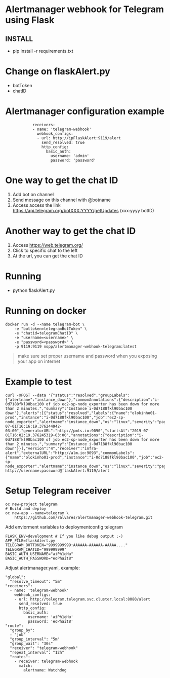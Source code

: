 # Alertmanager webhook for Telegram using Flask

## INSTALL

* pip install -r requirements.txt

Change on flaskAlert.py
=======================
* botToken
* chatID

Alertmanager configuration example
==================================

                receivers:
                - name: 'telegram-webhook'
                  webhook_configs:
                  - url: http://ipFlaskAlert:9119/alert
                    send_resolved: true
                    http_config:
                      basic_auth:
                        username: 'admin'
                        password: 'password'

One way to get the chat ID
==========================
1) Add bot on channel
2) Send message on this channel with @botname
3) Access access the link https://api.telegram.org/botXXX:YYYY/getUpdates (xxx:yyyy botID)

Another way to get the chat ID
==============================
1) Access https://web.telegram.org/
2) Click to specific chat to the left
3) At the url, you can get the chat ID

Running
=======
* python flaskAlert.py

Running on docker
=================
    
    docker run -d --name telegram-bot \
    	-e "bottoken=telegramBotToken" \
    	-e "chatid=telegramChatID" \
    	-e "username=<username>" \
    	-e "password=<password>" \
    	-p 9119:9119 nopp/alertmanager-webhook-telegram:latest

> make sure set proper username and password when you exposing your app on internet

Example to test
===============
	curl -XPOST --data '{"status":"resolved","groupLabels":{"alertname":"instance_down"},"commonAnnotations":{"description":"i-0d7188fkl90bac100 of job ec2-sp-node_exporter has been down for more than 2 minutes.","summary":"Instance i-0d7188fkl90bac100 down"},"alerts":[{"status":"resolved","labels":{"name":"olokinho01-prod","instance":"i-0d7188fkl90bac100","job":"ec2-sp-node_exporter","alertname":"instance_down","os":"linux","severity":"page"},"endsAt":"2019-07-01T16:16:19.376244942-03:00","generatorURL":"http://pmts.io:9090","startsAt":"2019-07-01T16:02:19.376245319-03:00","annotations":{"description":"i-0d7188fkl90bac100 of job ec2-sp-node_exporter has been down for more than 2 minutes.","summary":"Instance i-0d7188fkl90bac100 down"}}],"version":"4","receiver":"infra-alert","externalURL":"http://alm.io:9093","commonLabels":{"name":"olokinho01-prod","instance":"i-0d7188fkl90bac100","job":"ec2-sp-node_exporter","alertname":"instance_down","os":"linux","severity":"page"}}' http://username:password@flaskAlert:9119/alert
	
	
Setup Telegram receiver
========================

```
oc new-project telegram
# Build and deploy
oc new-app --name=telegram \
    https://github.com/ralvares/alertmanager-webhook-telegram.git
```
    
Add enviorment variables to deploymentconfig telegram
```
FLASK_ENV=development # If you like debug output ;-)
APP_FILE=flaskAlert.py
TELEGRAM_BOTTOKEN="9999999999:AAAAAA-AAAAAA-AAAAA...."
TELEGRAM_CHATID="999999999"
BASIC_AUTH_USERNAME="aiPh1eHu"
BASIC_AUTH_PASSWORD="eoPhait8"
```
Adjust alertmanager.yaml, example:
```
"global":
  "resolve_timeout": "5m"
"receivers":
  - name: 'telegram-webhook'
    webhook_configs:
    - url: http://telegram.telegram.svc.cluster.local:8080/alert
      send_resolved: true
      http_config:
        basic_auth:
          username: 'aiPh1eHu'
          password: 'eoPhait8'
"route":
  "group_by":
  - "job"
  "group_interval": "5m"
  "group_wait": "30s"
  "receiver": "telegram-webhook"
  "repeat_interval": "12h"
  "routes":
    - receiver: telegram-webhook
      match:
        alertname: Watchdog
    
```

